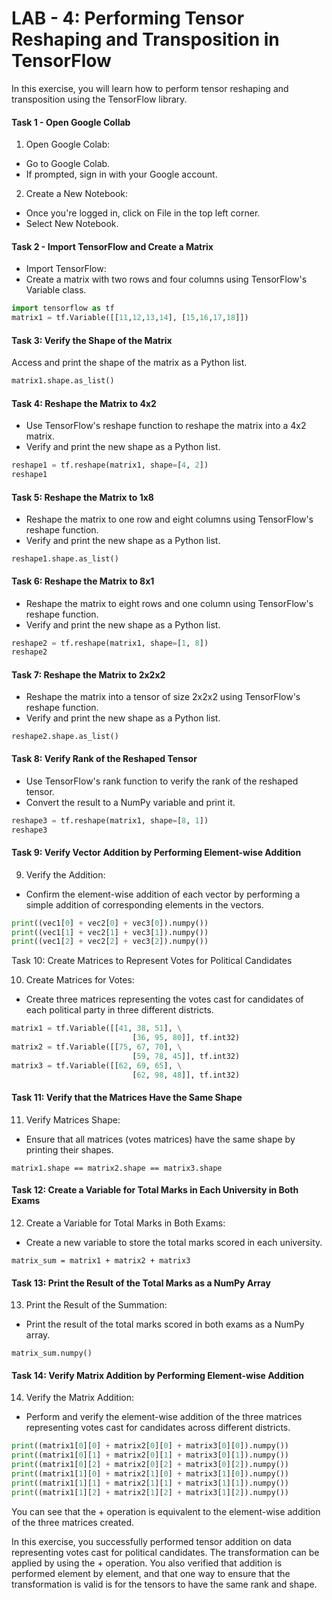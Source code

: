 # LAB - 4: Performing Tensor Reshaping and Transposition in TensorFlow

In this exercise, you will learn how to perform tensor reshaping and transposition using the TensorFlow library.

#### Task 1 - Open Google Collab

1. Open Google Colab:

- Go to Google Colab.
- If prompted, sign in with your Google account.

2. Create a New Notebook:
- Once you're logged in, click on File in the top left corner.
- Select New Notebook.

#### Task 2 - Import TensorFlow and Create a Matrix

- Import TensorFlow:
-  Create a matrix with two rows and four columns using TensorFlow's Variable class.


```python
import tensorflow as tf
matrix1 = tf.Variable([[11,12,13,14], [15,16,17,18]])
```

#### Task 3: Verify the Shape of the Matrix

Access and print the shape of the matrix as a Python list.

```python
matrix1.shape.as_list()
```

#### Task 4: Reshape the Matrix to 4x2

- Use TensorFlow's reshape function to reshape the matrix into a 4x2 matrix.
- Verify and print the new shape as a Python list.

```python
reshape1 = tf.reshape(matrix1, shape=[4, 2])
reshape1
```

#### Task 5: Reshape the Matrix to 1x8

- Reshape the matrix to one row and eight columns using TensorFlow's reshape function.
- Verify and print the new shape as a Python list.

`reshape1.shape.as_list()
`
#### Task 6: Reshape the Matrix to 8x1

- Reshape the matrix to eight rows and one column using TensorFlow's reshape function.
- Verify and print the new shape as a Python list.

```python
reshape2 = tf.reshape(matrix1, shape=[1, 8])
reshape2
```

#### Task 7:  Reshape the Matrix to 2x2x2

- Reshape the matrix into a tensor of size 2x2x2 using TensorFlow's reshape function.
- Verify and print the new shape as a Python list.

`reshape2.shape.as_list()`

#### Task 8: Verify Rank of the Reshaped Tensor

- Use TensorFlow's rank function to verify the rank of the reshaped tensor.
- Convert the result to a NumPy variable and print it.

```python
reshape3 = tf.reshape(matrix1, shape=[8, 1])
reshape3
```

#### Task 9: Verify Vector Addition by Performing Element-wise Addition
9. Verify the Addition:

- Confirm the element-wise addition of each vector by performing a simple addition of corresponding elements in the vectors.

```python
print((vec1[0] + vec2[0] + vec3[0]).numpy())
print((vec1[1] + vec2[1] + vec3[1]).numpy())
print((vec1[2] + vec2[2] + vec3[2]).numpy())
```

Task 10: Create Matrices to Represent Votes for Political Candidates

10. Create Matrices for Votes:
- Create three matrices representing the votes cast for candidates of each political party in three different districts.

```python
matrix1 = tf.Variable([[41, 38, 51], \
                           [36, 95, 80]], tf.int32)
matrix2 = tf.Variable([[75, 67, 70], \
                           [59, 78, 45]], tf.int32)
matrix3 = tf.Variable([[62, 69, 65], \
                           [62, 98, 48]], tf.int32)

```

#### Task 11: Verify that the Matrices Have the Same Shape

11. Verify Matrices Shape:

- Ensure that all matrices (votes matrices) have the same shape by printing their shapes.

`matrix1.shape == matrix2.shape == matrix3.shape
`

#### Task 12: Create a Variable for Total Marks in Each University in Both Exams

12. Create a Variable for Total Marks in Both Exams:

- Create a new variable to store the total marks scored in each university.

`matrix_sum = matrix1 + matrix2 + matrix3
`

#### Task 13: Print the Result of the Total Marks as a NumPy Array

13. Print the Result of the Summation:

- Print the result of the total marks scored in both exams as a NumPy array.

`matrix_sum.numpy()`

#### Task 14: Verify Matrix Addition by Performing Element-wise Addition

14. Verify the Matrix Addition:

- Perform and verify the element-wise addition of the three matrices representing votes cast for candidates across different districts.

```python
print((matrix1[0][0] + matrix2[0][0] + matrix3[0][0]).numpy())
print((matrix1[0][1] + matrix2[0][1] + matrix3[0][1]).numpy())
print((matrix1[0][2] + matrix2[0][2] + matrix3[0][2]).numpy())
print((matrix1[1][0] + matrix2[1][0] + matrix3[1][0]).numpy())
print((matrix1[1][1] + matrix2[1][1] + matrix3[1][1]).numpy())
print((matrix1[1][2] + matrix2[1][2] + matrix3[1][2]).numpy())
```

You can see that the + operation is equivalent to the element-wise addition of the three matrices created.

In this exercise, you successfully performed tensor addition on data representing votes cast for political candidates. The transformation can be applied by using the + operation. You also verified that addition is performed element by element, and that one way to ensure that the transformation is valid is for the tensors to have the same rank and shape.
